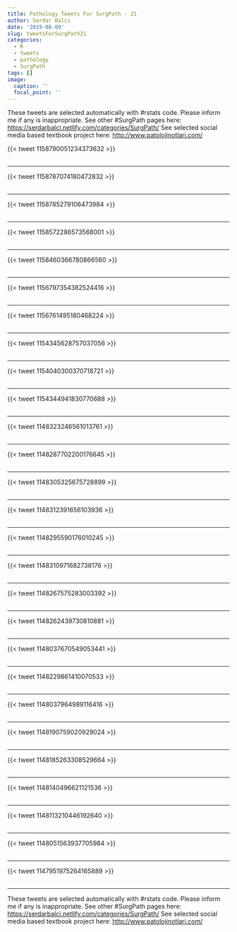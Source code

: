 ```yaml
---
title: Pathology Tweets For SurgPath - 21
author: Serdar Balci
date: '2019-08-09'
slug: tweetsForSurgPath21
categories:
  - R
  - tweets
  - pathology
  - SurgPath
tags: []
image:
  caption: ''
  focal_point: ''
---
```



These tweets are selected automatically with #rstats code. Please inform me if any is inappropriate.
See other #SurgPath pages here: https://serdarbalci.netlify.com/categories/SurgPath/ 
See selected social media based textbook project here: http://www.patolojinotlari.com/

{{< tweet 1158790051234373632 >}}
<br>
<br>
<hr>
{{< tweet 1158787074180472832 >}}
<br>
<br>
<hr>
{{< tweet 1158785279106473984 >}}
<br>
<br>
<hr>
{{< tweet 1158572286573568001 >}}
<br>
<br>
<hr>
{{< tweet 1158460366780866560 >}}
<br>
<br>
<hr>
{{< tweet 1156797354382524416 >}}
<br>
<br>
<hr>
{{< tweet 1156761495180468224 >}}
<br>
<br>
<hr>
{{< tweet 1154345628757037056 >}}
<br>
<br>
<hr>
{{< tweet 1154040300370718721 >}}
<br>
<br>
<hr>
{{< tweet 1154344941830770688 >}}
<br>
<br>
<hr>
{{< tweet 1148323246561013761 >}}
<br>
<br>
<hr>
{{< tweet 1148287702200176645 >}}
<br>
<br>
<hr>
{{< tweet 1148305325675728899 >}}
<br>
<br>
<hr>
{{< tweet 1148312391656103936 >}}
<br>
<br>
<hr>
{{< tweet 1148295590176010245 >}}
<br>
<br>
<hr>
{{< tweet 1148310971682738176 >}}
<br>
<br>
<hr>
{{< tweet 1148267575283003392 >}}
<br>
<br>
<hr>
{{< tweet 1148262439730810881 >}}
<br>
<br>
<hr>
{{< tweet 1148037670549053441 >}}
<br>
<br>
<hr>
{{< tweet 1148229861410070533 >}}
<br>
<br>
<hr>
{{< tweet 1148037964989116416 >}}
<br>
<br>
<hr>
{{< tweet 1148190759020929024 >}}
<br>
<br>
<hr>
{{< tweet 1148185263308529664 >}}
<br>
<br>
<hr>
{{< tweet 1148140496621121536 >}}
<br>
<br>
<hr>
{{< tweet 1148113210446192640 >}}
<br>
<br>
<hr>
{{< tweet 1148051563937705984 >}}
<br>
<br>
<hr>
{{< tweet 1147951975264165889 >}}
<br>
<br>
<hr>


These tweets are selected automatically with #rstats code. Please inform me if any is inappropriate.
See other #SurgPath pages here: https://serdarbalci.netlify.com/categories/SurgPath/ 
See selected social media based textbook project here: http://www.patolojinotlari.com/
